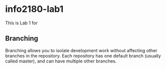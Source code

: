 # info2180-lab1

This is Lab 1 for <Jon-Michael Ferguson>

## Branching

Branching allows you to isolate development work without 
affecting other branches in the repository. Each repository has one default branch (usually called master), and can have multiple other branches.